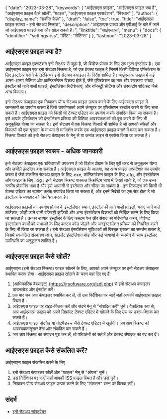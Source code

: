 {
"date": "2023-03-28",
  "keywords": [
"आईएसएस फ़ाइल",
"आईएसएस फ़ाइल क्या है",
"आईएसएस फ़ाइल कैसे खोलें",
"फ़ाइल",
"आईएसएस फ़ाइल एक्सटेंशन",
"विस्तार"
],
  "author": {
"display_name": "शकील फ़ैज़"
},
"draft": "false",
"toc": true,
"title": "आईएसएस फ़ाइल स्वरूप - इनो सेटअप स्क्रिप्ट",
  "description":"आईएसएस प्रारूप और एपीआई के बारे में जानें जो आईएसएस फाइलें बना और खोल सकते हैं।",
"linktitle": "आईएसएस",
  "menu": {
    "docs": {
      "identifier": "settings-iss",
"पैरेंट": "सेटिंग्स"
}
},
"lastmod": "2023-03-28"
}

## आईएसएस फ़ाइल क्या है?

आईएसएस फाइल एक्सटेंशन इनो सेटअप से जुड़ा है, जो विंडोज प्रोग्राम के लिए एक मुफ्त इंस्टॉलर है। एक आईएसएस फ़ाइल एक इनो सेटअप स्क्रिप्ट है, जो एक टेक्स्ट फ़ाइल है जिसमें किसी विशिष्ट एप्लिकेशन के लिए इंस्टॉलर बनाने के तरीके पर इनो सेटअप कंपाइलर के निर्देश शामिल हैं। आईएसएस फ़ाइल में कई अलग-अलग सेटिंग्स और कॉन्फ़िगरेशन विकल्प होते हैं, जैसे एप्लिकेशन का नाम और संस्करण संख्या, इंस्टॉल की जाने वाली फ़ाइलें, इंस्टॉलेशन निर्देशिकाएं, और रजिस्ट्री सेटिंग्स और डेस्कटॉप शॉर्टकट जैसे अन्य विकल्प।

इनो सेटअप कंपाइलर एक निष्पादन योग्य सेटअप फ़ाइल उत्पन्न करने के लिए आईएसएस फ़ाइल में जानकारी का उपयोग करता है जिसे उपयोगकर्ता अपने कंप्यूटर पर एप्लिकेशन इंस्टॉल करने के लिए चला सकते हैं। आईएसएस फ़ाइल को किसी भी टेक्स्ट एडिटर का उपयोग करके संपादित किया जा सकता है। इसे आपके एप्लिकेशन की इंस्टॉलेशन प्रक्रिया की विशिष्ट आवश्यकताओं को पूरा करने के लिए भी अनुकूलित किया जा सकता है। इनो सेटअप में एक स्क्रिप्ट विज़ार्ड भी शामिल है जो आपको संकेतों और विकल्पों की एक श्रृंखला के माध्यम से मार्गदर्शन करके एक आईएसएस फ़ाइल बनाने में मदद कर सकता है। स्क्रिप्ट विज़ार्ड को इनो सेटअप कंपाइलर के मेनू से या कमांड लाइन से एक्सेस किया जा सकता है।

## आईएसएस फ़ाइल स्वरूप - अधिक जानकारी

इनो सेटअप कंपाइलर एक शक्तिशाली उपकरण है जो विंडोज प्रोग्राम के लिए पूरी तरह से अनुकूलन योग्य और लचीले इंस्टॉलर बना सकता है। आईएसएस फ़ाइल के अलावा, यह अन्य फ़ाइल एक्सटेंशन का उपयोग करता है जैसे संकलित सेटअप फ़ाइल के लिए .exe, कॉन्फ़िगरेशन फ़ाइल के लिए .cfg, और इंस्टॉलेशन लॉग फ़ाइल के लिए .log। इनो सेटअप स्क्रिप्ट पास्कल स्क्रिप्टिंग भाषा में लिखी जाती है, जो एक उच्च स्तरीय प्रोग्रामिंग भाषा है और इसे आसानी से इस्तेमाल और सीखा जा सकता है। इन स्क्रिप्ट्स को किसी भी टेक्स्ट एडिटर का उपयोग करके संपादित किया जा सकता है, और इनमें निर्देशों का एक सेट होता है जो इंस्टॉलर के व्यवहार को नियंत्रित करता है।

आईएसएस फ़ाइलों का उपयोग प्रोग्राम के इंस्टॉलेशन स्थान, इंस्टॉल की जाने वाली फ़ाइलों, बनाए जाने वाले शॉर्टकट, जोड़ी जाने वाली रजिस्ट्री कुंजियों और अन्य इंस्टॉलेशन विकल्पों को निर्दिष्ट करने के लिए किया जा सकता है। उनका उपयोग इंस्टॉलर के लिए कस्टम पेज और संवाद को परिभाषित करने, विशिष्ट इंस्टॉलेशन कार्यों को संभालने के लिए कस्टम कोड जोड़ने और अनइंस्टॉलेशन प्रक्रिया को नियंत्रित करने के लिए भी किया जा सकता है। इनो सेटअप इंस्टॉलेशन सुविधाओं की विस्तृत श्रृंखला का समर्थन करता है, जिसमें स्वचालित संस्करण जांच, साइलेंट इंस्टॉलेशन मोड और कई भाषाओं के समर्थन के साथ इंस्टॉलर उपस्थिति का अनुकूलन शामिल है।

## आईएसएस फ़ाइल कैसे खोलें?

आईएसएस (इनो सेटअप स्क्रिप्ट) फ़ाइल खोलने के लिए, आपको अपने कंप्यूटर पर इनो सेटअप कंपाइलर स्थापित करना होगा। आईएसएस फ़ाइल खोलने के चरण यहां दिए गए हैं:

1. [आधिकारिक वेबसाइट] (https://jrsoftware.org/isdl.php) से इनो सेटअप कंपाइलर डाउनलोड और इंस्टॉल करें।
2. एक बार जब आप कंपाइलर स्थापित कर लें, तो उस निर्देशिका पर जाएँ जहाँ आपकी आईएसएस फ़ाइल स्थित है।
3. आईएसएस फ़ाइल पर राइट-क्लिक करें और संदर्भ मेनू से "संपादित करें" चुनें। वैकल्पिक रूप से, आप आईएसएस फ़ाइल को अपने डिफ़ॉल्ट टेक्स्ट एडिटर में खोलने के लिए उस पर डबल-क्लिक कर सकते हैं।
4. आईएसएस फ़ाइल नोटपैड या नोटपैड++ जैसे टेक्स्ट एडिटर में खुलेगी। अब आप स्क्रिप्ट को आवश्यकतानुसार देख और संपादित कर सकते हैं।
5. जब आप स्क्रिप्ट का संपादन पूरा कर लें, तो परिवर्तनों को सहेजें और टेक्स्ट संपादक को बंद कर दें।

## आईएसएस फ़ाइल कैसे संकलित करें?

आईएसएस फ़ाइल संकलित करने के लिए

1. इनो सेटअप कंपाइलर खोलें और "फ़ाइल" मेनू से "ओपन" चुनें।
2. उस निर्देशिका पर जाएँ जहाँ आपकी ISS फ़ाइल स्थित है और उसे चुनें।
3. निष्पादन योग्य सेटअप फ़ाइल उत्पन्न करने के लिए "संकलन" बटन पर क्लिक करें।

## संदर्भ
* [इनो सेटअप सॉफ्टवेयर](https://jrsoftware.org/isdl.php)

